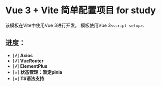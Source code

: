 # Vue 3 + Vite 简单配置项目 for study

该模板在Vite中使用Vue 3进行开发。 模板使用Vue 3`<script setup>`.

## 进度：
- [√] **Axios**
- [√] **VueRouter**
- [√] **ElementPlus**
- [×] **状态管理：暂定pinia**
- [×] **TS语法支持**


